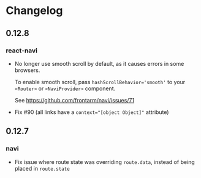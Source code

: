 # Changelog

## 0.12.8

### react-navi

-   No longer use smooth scroll by default, as it causes errors in some browsers.
    
    To enable smooth scroll, pass `hashScrollBehavior='smooth'` to your `<Router>` or `<NaviProvider>` component.

    See https://github.com/frontarm/navi/issues/71

-   Fix #90 (all links have a `context="[object Object]"` attribute)

## 0.12.7

### navi

-   Fix issue where route state was overriding `route.data`, instead of being placed in `route.state`

